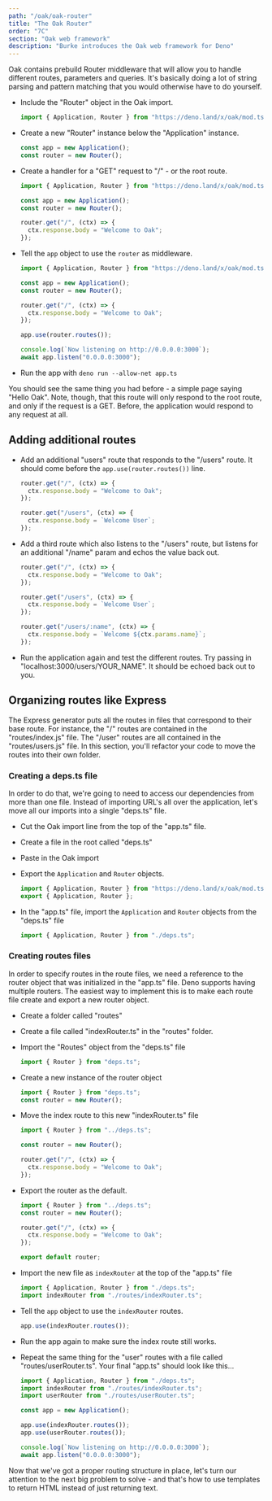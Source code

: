 ```yaml
---
path: "/oak/oak-router"
title: "The Oak Router"
order: "7C"
section: "Oak web framework"
description: "Burke introduces the Oak web framework for Deno"
---
```


Oak contains prebuild Router middleware that will allow you to handle different routes, parameters and queries. It's basically doing a lot of string parsing and pattern matching that you would otherwise have to do yourself.

- Include the "Router" object in the Oak import.

  ```typescript
  import { Application, Router } from "https://deno.land/x/oak/mod.ts";
  ```

- Create a new "Router" instance below the "Application" instance.

  ```typescript
  const app = new Application();
  const router = new Router();
  ```

- Create a handler for a "GET" request to "/" - or the root route.

  ```typescript
  import { Application, Router } from "https://deno.land/x/oak/mod.ts";

  const app = new Application();
  const router = new Router();

  router.get("/", (ctx) => {
    ctx.response.body = "Welcome to Oak";
  });
  ```

- Tell the `app` object to use the `router` as middleware.

  ```typescript
  import { Application, Router } from "https://deno.land/x/oak/mod.ts";

  const app = new Application();
  const router = new Router();

  router.get("/", (ctx) => {
    ctx.response.body = "Welcome to Oak";
  });

  app.use(router.routes());

  console.log(`Now listening on http://0.0.0.0:3000`);
  await app.listen("0.0.0.0:3000");
  ```

- Run the app with `deno run --allow-net app.ts`

You should see the same thing you had before - a simple page saying "Hello Oak". Note, though, that this route will only respond to the root route, and only if the request is a GET. Before, the application would respond to any request at all.

## Adding additional routes

- Add an additional "users" route that responds to the "/users" route. It should come before the `app.use(router.routes())` line.

  ```typescript
  router.get("/", (ctx) => {
    ctx.response.body = "Welcome to Oak";
  });

  router.get("/users", (ctx) => {
    ctx.response.body = `Welcome User`;
  });
  ```

- Add a third route which also listens to the "/users" route, but listens for an additional "/name" param and echos the value back out.

  ```typescript
  router.get("/", (ctx) => {
    ctx.response.body = "Welcome to Oak";
  });

  router.get("/users", (ctx) => {
    ctx.response.body = `Welcome User`;
  });

  router.get("/users/:name", (ctx) => {
    ctx.response.body = `Welcome ${ctx.params.name}`;
  });
  ```

- Run the application again and test the different routes. Try passing in "localhost:3000/users/YOUR_NAME". It should be echoed back out to you.

## Organizing routes like Express

The Express generator puts all the routes in files that correspond to their base route. For instance, the "/" routes are contained in the "routes/index.js" file. The "/user" routes are all contained in the "routes/users.js" file. In this section, you'll refactor your code to move the routes into their own folder.

### Creating a deps.ts file

In order to do that, we're going to need to access our dependencies from more than one file. Instead of importing URL's all over the application, let's move all our imports into a single "deps.ts" file.

- Cut the Oak import line from the top of the "app.ts" file.
- Create a file in the root called "deps.ts"
- Paste in the Oak import
- Export the `Application` and `Router` objects.

  ```typescript
  import { Application, Router } from "https://deno.land/x/oak/mod.ts";
  export { Application, Router };
  ```

- In the "app.ts" file, import the `Application` and `Router` objects from the "deps.ts" file

  ```typescript
  import { Application, Router } from "./deps.ts";
  ```

### Creating routes files

In order to specify routes in the route files, we need a reference to the router object that was initialized in the "app.ts" file. Deno supports having multiple routers. The easiest way to implement this is to make each route file create and export a new router object.

- Create a folder called "routes"
- Create a file called "indexRouter.ts" in the "routes" folder.
- Import the "Routes" object from the "deps.ts" file

  ```typescript
  import { Router } from "deps.ts";
  ```

- Create a new instance of the router object

  ```typescript
  import { Router } from "deps.ts";
  const router = new Router();
  ```

- Move the index route to this new "indexRouter.ts" file

  ```typescript
  import { Router } from "../deps.ts";

  const router = new Router();

  router.get("/", (ctx) => {
    ctx.response.body = "Welcome to Oak";
  });
  ```

- Export the router as the default.

  ```typescript
  import { Router } from "../deps.ts";
  const router = new Router();

  router.get("/", (ctx) => {
    ctx.response.body = "Welcome to Oak";
  });

  export default router;
  ```

- Import the new file as `indexRouter` at the top of the "app.ts" file

  ```typescript
  import { Application, Router } from "./deps.ts";
  import indexRouter from "./routes/indexRouter.ts";
  ```

- Tell the `app` object to use the `indexRouter` routes.

  ```typescript
  app.use(indexRouter.routes());
  ```

- Run the app again to make sure the index route still works.

- Repeat the same thing for the "user" routes with a file called "routes/userRouter.ts". Your final "app.ts" should look like this...

  ```typescript
  import { Application, Router } from "./deps.ts";
  import indexRouter from "./routes/indexRouter.ts";
  import userRouter from "./routes/userRouter.ts";

  const app = new Application();

  app.use(indexRouter.routes());
  app.use(userRouter.routes());

  console.log(`Now listening on http://0.0.0.0:3000`);
  await app.listen("0.0.0.0:3000");
  ```

Now that we've got a proper routing structure in place, let's turn our attention to the next big problem to solve - and that's how to use templates to return HTML instead of just returning text.
